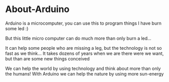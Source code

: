 # About-Arduino

Arduino is a microcomputer, you can use this to program things
I have burn some led :)

But this little micro computer can do much more than only burn a led...

It can help some people who are missing a leg, but the technology is not so fast as we think...
It takes dozens of years when we are there were we want, but than are some new things conceived

We can help the world by using technology and think about more than only the humans!
With Arduino we can help the nature by using more sun-energy
